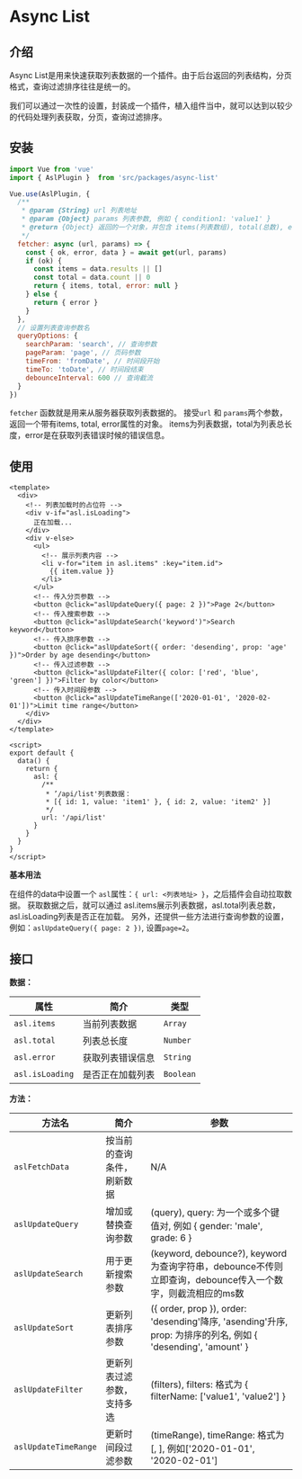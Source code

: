 # Async List

## 介绍

Async List是用来快速获取列表数据的一个插件。由于后台返回的列表结构，分页格式，查询过滤排序往往是统一的。

我们可以通过一次性的设置，封装成一个插件，植入组件当中，就可以达到以较少的代码处理列表获取，分页，查询过滤排序。

## 安装

```js
import Vue from 'vue'
import { AslPlugin }  from 'src/packages/async-list'

Vue.use(AslPlugin, {
  /**
   * @param {String} url 列表地址
   * @param {Object} params 列表参数, 例如 { condition1: 'value1' }
   * @return {Object} 返回的一个对象，并包含 items(列表数组), total(总数), error(错误信息) 三个属性
   */
  fetcher: async (url, params) => {
    const { ok, error, data } = await get(url, params)
    if (ok) {
      const items = data.results || []
      const total = data.count || 0
      return { items, total, error: null }
    } else {
      return { error }
    }
  },
  // 设置列表查询参数名
  queryOptions: {
    searchParam: 'search', // 查询参数
    pageParam: 'page', // 页码参数
    timeFrom: 'fromDate', // 时间段开始
    timeTo: 'toDate', // 时间段结束
    debounceInterval: 600 // 查询截流
  }
})
```

`fetcher` 函数就是用来从服务器获取列表数据的。
接受`url` 和 `params`两个参数，返回一个带有items, total, error属性的对象。
items为列表数据，total为列表总长度，error是在获取列表错误时候的错误信息。

## 使用

```vue
<template>
  <div>
    <!-- 列表加载时的占位符 -->
    <div v-if="asl.isLoading">
      正在加载...
    </div>
    <div v-else>
      <ul>
        <!-- 展示列表内容 -->
        <li v-for="item in asl.items" :key="item.id">
          {{ item.value }}
        </li>
      </ul>
      <!-- 传入分页参数 -->
      <button @click="aslUpdateQuery({ page: 2 })">Page 2</button>
      <!-- 传入搜索参数 -->
      <button @click="aslUpdateSearch('keyword')">Search keyword</button>
      <!-- 传入排序参数 -->
      <button @click="aslUpdateSort({ order: 'desending', prop: 'age' })">Order by age desending</button>
      <!-- 传入过滤参数 -->
      <button @click="aslUpdateFilter({ color: ['red', 'blue', 'green'] })">Filter by color</button>
      <!-- 传入时间段参数 -->
      <button @click="aslUpdateTimeRange(['2020-01-01', '2020-02-01'])">Limit time range</button>
    </div>
  </div>
</template>

<script>
export default {
  data() {
    return {
      asl: {
        /**
         * ’/api/list'列表数据：
         * [{ id: 1, value: 'item1' }, { id: 2, value: 'item2' }]
         */
        url: '/api/list'
      }
    }
  }
}
</script>
```

**基本用法**

在组件的data中设置一个 `asl`属性：`{ url: <列表地址> }`，之后插件会自动拉取数据。
获取数据之后，就可以通过 asl.items展示列表数据，asl.total列表总数，asl.isLoading列表是否正在加载。
另外，还提供一些方法进行查询参数的设置，例如：`aslUpdateQuery({ page: 2 })`, 设置`page=2`。

## 接口

**数据：**

|  属性   | 简介  | 类型 |
|  ----  | ----  | ---- |
| `asl.items` | 当前列表数据 | `Array` |
| `asl.total` | 列表总长度 | `Number` |
| `asl.error` | 获取列表错误信息 | `String` |
| `asl.isLoading` | 是否正在加载列表 | `Boolean` |

**方法：**

|  方法名   | 简介  | 参数 |
|  ----  | ----  | ---- |
| `aslFetchData` | 按当前的查询条件，刷新数据 | N/A |
| `aslUpdateQuery` | 增加或替换查询参数 | (query), query: 为一个或多个键值对, 例如 { gender: 'male', grade: 6 } |
| `aslUpdateSearch` | 用于更新搜索参数 | (keyword, debounce?), keyword为查询字符串，debounce不传则立即查询，debounce传入一个数字，则截流相应的ms数 |
| `aslUpdateSort` | 更新列表排序参数 | ({ order, prop }), order: 'desending'降序, 'asending'升序, prop: 为排序的列名, 例如 { 'desending', 'amount' } |
| `aslUpdateFilter` | 更新列表过滤参数，支持多选 | (filters), filters: 格式为 { filterName: ['value1', 'value2'] } |
| `aslUpdateTimeRange` | 更新时间段过滤参数 | (timeRange), timeRange: 格式为 [<fromDate>, <toDate>], 例如['2020-01-01', '2020-02-01'] |
